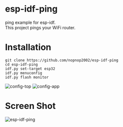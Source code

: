 # esp-idf-ping
ping example for esp-idf.   
This project pings your WiFi router.   

# Installation
```
git clone https://github.com/nopnop2002/esp-idf-ping
cd esp-idf-ping
idf.py set-target esp32
idf.py menuconfig
idf.py flash monitor
```

![config-top](https://user-images.githubusercontent.com/6020549/142784392-17edc93c-f642-45a3-a6d7-82d013f34ff8.jpg)
![config-app](https://user-images.githubusercontent.com/6020549/142784393-a087bfd2-f482-4d2c-86ae-e65303f62640.jpg)

# Screen Shot
![esp-idf-ping](https://user-images.githubusercontent.com/6020549/142784410-69c9a7f8-7fc6-43d3-bf95-17e224cc66b6.jpg)


